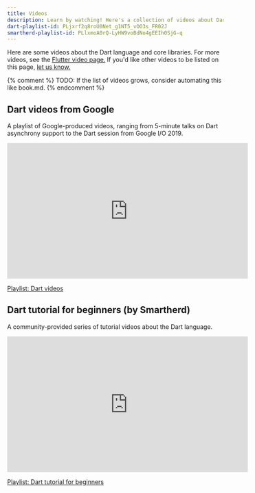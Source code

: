 ```yaml
---
title: Videos
description: Learn by watching! Here's a collection of videos about Dart.
dart-playlist-id: PLjxrf2q8roU0Net_g1NT5_vOO3s_FR02J
smartherd-playlist-id: PLlxmoA0rQ-LyHW9voBdNo4gEEIh0SjG-q
---
```


Here are some videos about the Dart language and core libraries.
For more videos, see the [Flutter video page.]({{site.flutter_docs}}/resources/videos)
If you'd like other videos to be listed on this page,
[let us know.](https://github.com/dart-lang/site-www/issues)

{% comment %}
TODO: If the list of videos grows, consider automating this like book.md.
{% endcomment %}

<!-- Flutter DevRel playlist -->
## Dart videos from Google

A playlist of Google-produced videos,
ranging from 5-minute talks on Dart asynchrony support
to the Dart session from Google I/O 2019.

<iframe width="560" height="315" src="https://www.youtube.com/embed/videoseries?list={{page.dart-playlist-id}}" frameborder="0" allow="accelerometer; autoplay; encrypted-media; gyroscope; picture-in-picture" allowfullscreen></iframe>

[Playlist: Dart videos](https://www.youtube.com/playlist?list={{page.dart-playlist-id}})


<!-- Smartherd playlist -->
## Dart tutorial for beginners (by Smartherd)

A community-provided series of tutorial videos about the Dart language.

<iframe width="560" height="315" src="https://www.youtube.com/embed/videoseries?list={{page.smartherd-playlist-id}}" frameborder="0" allow="accelerometer; autoplay; encrypted-media; gyroscope; picture-in-picture" allowfullscreen></iframe>

[Playlist: Dart tutorial for beginners](https://www.youtube.com/playlist?list={{page.smartherd-playlist-id}})
